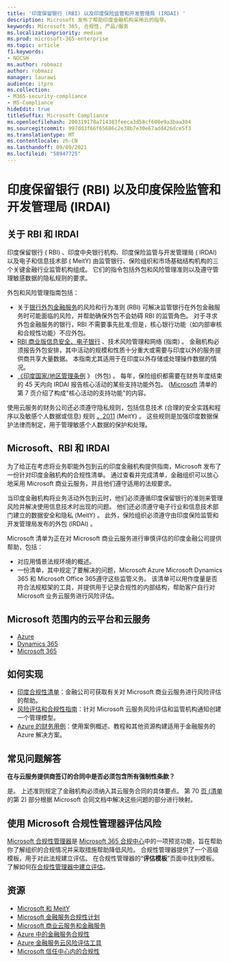 ```yaml
---
title: '印度保留银行 (RBI) 以及印度保险监管和开发管理局 (IRDAI) '
description: Microsoft 发布了帮助印度金融机构采用云的指导。
keywords: Microsoft 365, 合规性, 产品/服务
ms.localizationpriority: medium
ms.prod: microsoft-365-enterprise
ms.topic: article
f1.keywords:
- NOCSH
ms.author: robmazz
author: robmazz
manager: laurawi
audience: itpro
ms.collection:
- M365-security-compliance
- MS-Compliance
hideEdit: true
titleSuffix: Microsoft Compliance
ms.openlocfilehash: 200319178a714383feeca3d58cf608e9a3baa304
ms.sourcegitcommit: 997dd3f66f65686c2e38b7e30e67add426dce5f3
ms.translationtype: MT
ms.contentlocale: zh-CN
ms.lasthandoff: 09/09/2021
ms.locfileid: "58947725"
---
```

# <a name="reserve-bank-of-india-rbi-and-insurance-regulatory-and-development-authority-of-india-irdai"></a>印度保留银行 (RBI) 以及印度保险监管和开发管理局 (IRDAI) 

## <a name="about-rbi-and-irdai"></a>关于 RBI 和 IRDAI

印度保留银行 [ (](https://www.rbi.org.in/) RBI) 、印度中央银行机构、印度保险监管与开发管理局 [ (](https://www.irdai.gov.in/Defaulthome.aspx?page=H1) IRDAI) 以及电子和信息技术部 [ (](https://meity.gov.in/content/information-technology-act) MeitY) 由监管银行、保险组织和市场基础结构机构的三个关键金融行业监管机构组成。 它们的指令包括外包和风险管理准则以及遵守管理敏感数据的隐私规则的要求。

外包和风险管理指南包括：

- 关于[银行外包金融服务](https://rbidocs.rbi.org.in/rdocs/notification/PDFs/73713.pdf)的风险和行为准则 (RBI) 可解决监管银行在外包金融服务时可能面临的风险，并帮助确保外包不会妨碍 RBI 的监管角色。 对于寻求外包金融服务的银行，RBI 不需要事先批准;但是，核心银行功能（如内部审核和合规性功能）不应外包。
- [RBI 商业版信息安全、电子银行](https://rbidocs.rbi.org.in/rdocs/content/PDFs/GBS300411F.pdf) 、技术风险管理和网络 (指南) 。 金融机构必须报告外包安排，其中活动的规模和性质十分重大或需要与印度以外的服务提供商共享大量数据。 本指南尤其适用于在印度以外存储或处理操作数据的情况。
- [《印度国家/地区管理条例](https://www.irdai.gov.in/ADMINCMS/cms/frmGeneral_Layout.aspx?page=PageNo3149&flag=1) 》 (外包) 。 每年，保险组织都需要在财务年度结束的 45 天内向 IRDAI 报告核心活动的某些支持功能外包。  ([Microsoft](https://servicetrust.microsoft.com/Documents/TrustDocuments?command=Download&downloadType=Document&downloadId=26f4af15-2771-4cd4-a7c7-9328149f9453&docTab=6d000410-c9e9-11e7-9a91-892aae8839ad_Compliance_Guides) 清单的第 7 页介绍了构成"核心活动的支持功能"的内容。

使用云服务的财务公司还必须遵守隐私规则，包括信息技术 (合理的安全实践和程序以及敏感个人数据或信息) 规则 [，2011](https://meity.gov.in/sites/upload_files/dit/files/GSR313E_10511\(1\).pdf) (MeitY) 。 这些规则是加强印度数据保护法律而制定，用于管理敏感个人数据的保护和处理。

## <a name="microsoft-rbi-and-irdai"></a>Microsoft、RBI 和 IRDAI

为了给正在考虑将业务职能外包到云的印度金融机构提供指南，Microsoft 发布了一份针对印度金融机构的合规性清单。 通过查看并完成清单，金融[](https://servicetrust.microsoft.com/Documents/TrustDocuments?command=Download&downloadType=Document&downloadId=26f4af15-2771-4cd4-a7c7-9328149f9453&docTab=6d000410-c9e9-11e7-9a91-892aae8839ad_Compliance_Guides)组织可以放心地采用 Microsoft 商业云服务，并且他们遵守适用的法规要求。

当印度金融机构将业务活动外包到云时，他们必须遵循印度保留银行的准则来管理风险并解决使用信息技术时出现的问题。 他们还必须遵守电子行业和信息技术部门建立的数据安全和隐私 (MeitY) 。 此外，保险组织必须遵守由印度保险监管和开发管理局发布的外包 (IRDAI) 。

Microsoft 清单为正在对 Microsoft 商业云服务进行审慎评估的印度金融公司提供帮助，包括：

- 对应用情景法规环境的概述。
- 一份清单，其中规定了要解决的问题，Microsoft Azure Microsoft Dynamics 365 和 Microsoft Office 365遵守这些监管义务。 该清单可以用作度量是否符合法规框架的工具，并提供用于记录合规性的内部结构，帮助客户自行对 Microsoft 业务云服务进行风险评估。

## <a name="microsoft-in-scope-cloud-platforms--services"></a>Microsoft 范围内的云平台和云服务

- [Azure](https://gallery.technet.microsoft.com/Overview-of-Azure-c1be3942)
- [Dynamics 365](https://aka.ms/d365-compliance-list)
- [Microsoft 365](https://servicetrust.microsoft.com/ViewPage/TrustDocuments?command=Download&downloadType=Document&downloadId=9f756cce-b15d-45a9-94d7-6a583dee4401&docTab=6d000410-c9e9-11e7-9a91-892aae8839ad_Compliance_Guides)

## <a name="how-to-implement"></a>如何实现

- [印度合规性清单](https://servicetrust.microsoft.com/Documents/TrustDocuments?command=Download&downloadType=Document&downloadId=26f4af15-2771-4cd4-a7c7-9328149f9453&docTab=6d000410-c9e9-11e7-9a91-892aae8839ad_Compliance_Guides)：金融公司可获取有关对 Microsoft 商业云服务进行风险评估的帮助。
- [风险评估和合规性指南](https://servicetrust.microsoft.com/ViewPage/TrustDocuments?command=Download&downloadType=Document&downloadId=edee9b14-3661-4a16-ba83-c35caf672bd7&docTab=6d000410-c9e9-11e7-9a91-892aae8839ad_FAQ_and_White_Papers)：针对 Microsoft 云服务风险评估和监管机构通知创建一个管理模型。
- [Azure 的财务用例](/azure/industry/financial/)：使用案例概述、教程和其他资源构建适用于金融服务的 Azure 解决方案。

## <a name="frequently-asked-questions"></a>常见问题解答

**在与云服务提供商签订的合同中是否必须包含所有强制性条款？**

是。 上述准则规定了金融机构必须纳入其云服务合同的具体要点。 第 70 [页 (清单](https://servicetrust.microsoft.com/Documents/TrustDocuments?command=Download&downloadType=Document&downloadId=26f4af15-2771-4cd4-a7c7-9328149f9453&docTab=6d000410-c9e9-11e7-9a91-892aae8839ad_Compliance_Guides) 的第 2) 部分根据 Microsoft 合同文档中解决这些问题的部分进行映射。

## <a name="use-microsoft-compliance-manager-to-assess-your-risk"></a>使用 Microsoft 合规性管理器评估风险

[Microsoft 合规性管理器](/microsoft-365/compliance/compliance-manager)是 [Microsoft 365 合规中心](/microsoft-365/compliance/microsoft-365-compliance-center)中的一项预览功能，旨在帮助你了解组织的合规情况并采取措施帮助降低风险。 合规性管理器提供了一个高级模板，用于对此法规建立评估。 在合规性管理器的“**评估模板**”页面中找到模板。 了解如何[在合规性管理器中建立评估](/microsoft-365/compliance/compliance-manager-assessments)。

## <a name="resources"></a>资源

- [Microsoft 和 MeitY](offering-meity-india.md)
- [Microsoft 金融服务合规性计划](https://download.microsoft.com/download/6/4/7/64707E3E-6D3E-45D0-8207-A0EA3201B4A6/Microsoft%20Cloud%20-%20Financial%20Services%20Compliance%20Program%20\(Print\).pdf)
- [Microsoft 商业云服务和金融服务](https://www.microsoft.com/trustcenter/cloudservices/financialservices)
- [Azure 中的金融服务合规性](https://azure.microsoft.com/resources/videos/azurecon-2015-financial-services-compliance-in-azure/)
- [Azure 金融服务云风险评估工具](https://servicetrust.microsoft.com/ViewPage/FFIECBlueprint?command=Download&downloadType=Document&downloadId=079a1973-711a-428f-9312-9ddd290cff7b&docTab=c726d5c0-2d1e-11e8-a485-57140ec19669_PaaS)
- [Microsoft 信任中心内的合规性](https://www.microsoft.com/trust-center/compliance/compliance-overview)
